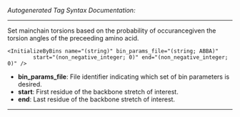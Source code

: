 _Autogenerated Tag Syntax Documentation:_

---
Set mainchain torsions based on the probability of occurancegiven the torsion angles of the preceeding amino acid.

```
<InitializeByBins name="(string)" bin_params_file="(string; ABBA)"
        start="(non_negative_integer; 0)" end="(non_negative_integer; 0)" />
```

-   **bin_params_file**: File identifier indicating which set of bin parameters is desired.
-   **start**: First residue of the backbone stretch of interest.
-   **end**: Last residue of the backbone stretch of interest.

---
